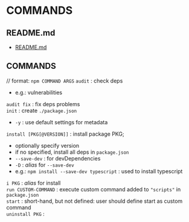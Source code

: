 # COMMANDS

## README.md  
*	[README.md](./README.md)  

## COMMANDS
// format: `npm COMMAND ARGS`
`audit` : check deps  
*	e.g.: vulnerabilities  

`audit fix` : fix deps problems  
`init` : create `./package.json`  
*	`-y` : use default settings for metadata  

`install [PKG[@VERSION]]` : install package PKG;  
*	optionally specify version  
*	if no specified, install all deps in `package.json`  
*	`--save-dev` : for devDependencies  
*	`-D` : _alias_ for `--save-dev`
*	e.g.: `npm install --save-dev typescript` : used to install typescript  

`i PKG` : _alias_ for install  
`run CUSTOM-COMMAND` : execute custom command added to `"scripts"` in `package.json`  
`start` : short-hand, but not defined: user should define start as custom command  
`uninstall PKG` :  